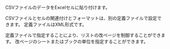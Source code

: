 CSVファイルのデータをExcelセルに貼り付けます。 

CSVファイルとセルの関連付けとフォーマットは、別の定義ファイルで設定できます。 
定義ファイルはXML形式です。

定義ファイルで指定することにより、リストの改ページを制御することができます。 
改ページのシートまたはブックの単位を指定することができます。
